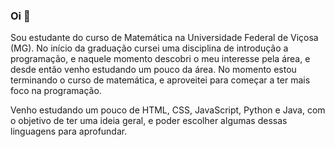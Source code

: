 ### Oi 👋

Sou estudante do curso de Matemática na Universidade Federal de Viçosa (MG). No início da graduação cursei uma disciplina de introdução a programação, e naquele momento descobri o meu interesse pela área, e desde então venho estudando um pouco da área. No momento estou terminando o curso de matemática, e aproveitei para começar a ter mais foco na programação. 

Venho estudando um pouco de HTML, CSS, JavaScript, Python e Java, com  o objetivo de ter uma ideia geral, e poder escolher algumas dessas linguagens para aprofundar. 


